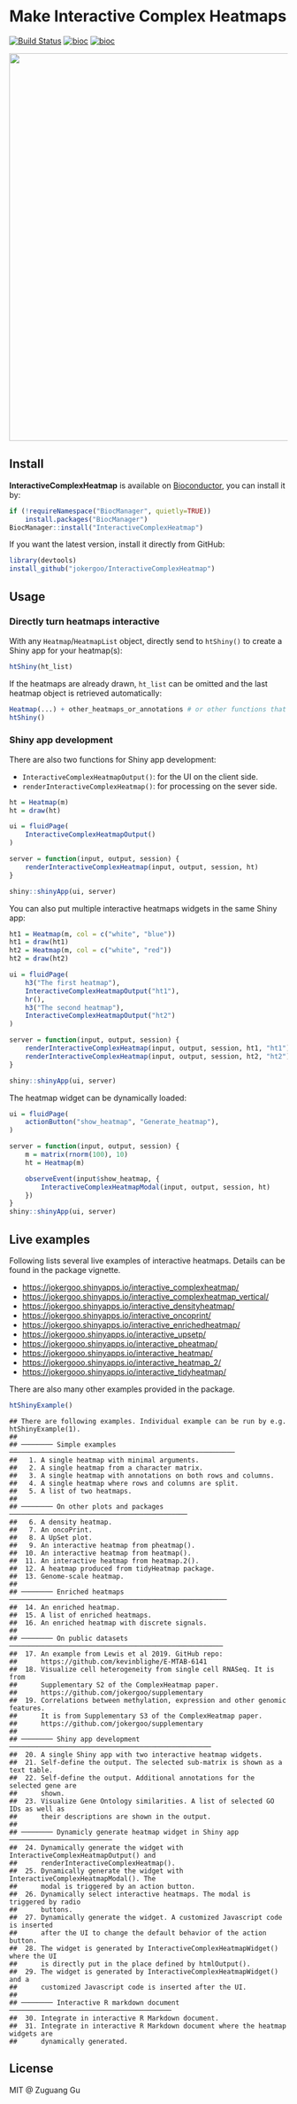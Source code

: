 # Make Interactive Complex Heatmaps

[![Build Status](https://travis-ci.org/jokergoo/InteractiveComplexHeatmap.svg)](https://travis-ci.org/jokergoo/InteractiveComplexHeatmap) 
[![bioc](http://www.bioconductor.org/shields/downloads/devel/InteractiveComplexHeatmap.svg)](https://bioconductor.org/packages/stats/bioc/InteractiveComplexHeatmap/) 
[![bioc](http://www.bioconductor.org/shields/years-in-bioc/InteractiveComplexHeatmap.svg)](http://bioconductor.org/packages/devel/bioc/html/InteractiveComplexHeatmap.html)

<img src="https://user-images.githubusercontent.com/449218/104457409-542d7a80-55aa-11eb-8cf6-34775e49535c.gif"  width='700' border="black" />

## Install

**InteractiveComplexHeatmap** is available on
[Bioconductor](https://bioconductor.org/packages/InteractiveComplexHeatmap/),
you can install it by:

```r
if (!requireNamespace("BiocManager", quietly=TRUE))
    install.packages("BiocManager")
BiocManager::install("InteractiveComplexHeatmap")
```

If you want the latest version, install it directly from GitHub:

```r
library(devtools)
install_github("jokergoo/InteractiveComplexHeatmap")
```

## Usage

### Directly turn heatmaps interactive

With any `Heatmap`/`HeatmapList` object, directly send to `htShiny()` to create a Shiny app for your heatmap(s):

```r
htShiny(ht_list)
```

If the heatmaps are already drawn, `ht_list` can be omitted and the last heatmap object is retrieved automatically:

```r
Heatmap(...) + other_heatmaps_or_annotations # or other functions that internally use Heatmap()
htShiny()
```

### Shiny app development

There are also two functions for Shiny app development:

- `InteractiveComplexHeatmapOutput()`: for the UI on the client side.
- `renderInteractiveComplexHeatmap()`: for processing on the sever side.

```r
ht = Heatmap(m)
ht = draw(ht)

ui = fluidPage(
    InteractiveComplexHeatmapOutput()
)

server = function(input, output, session) {
    renderInteractiveComplexHeatmap(input, output, session, ht)
}

shiny::shinyApp(ui, server)
```

You can also put multiple interactive heatmaps widgets in the same Shiny app:

```r
ht1 = Heatmap(m, col = c("white", "blue"))
ht1 = draw(ht1)
ht2 = Heatmap(m, col = c("white", "red"))
ht2 = draw(ht2)

ui = fluidPage(
    h3("The first heatmap"),
    InteractiveComplexHeatmapOutput("ht1"),
    hr(),
    h3("The second heatmap"),
    InteractiveComplexHeatmapOutput("ht2")
)

server = function(input, output, session) {
    renderInteractiveComplexHeatmap(input, output, session, ht1, "ht1")
    renderInteractiveComplexHeatmap(input, output, session, ht2, "ht2")
}

shiny::shinyApp(ui, server)
```

The heatmap widget can be dynamically loaded:

```r
ui = fluidPage(
    actionButton("show_heatmap", "Generate_heatmap"),
)

server = function(input, output, session) {
    m = matrix(rnorm(100), 10)
    ht = Heatmap(m)

    observeEvent(input$show_heatmap, {
        InteractiveComplexHeatmapModal(input, output, session, ht)
    })
}
shiny::shinyApp(ui, server)
```

## Live examples

Following lists several live examples of interactive heatmaps. Details
can be found in the package vignette.

- https://jokergoo.shinyapps.io/interactive_complexheatmap/
- https://jokergoo.shinyapps.io/interactive_complexheatmap_vertical/
- https://jokergoo.shinyapps.io/interactive_densityheatmap/
- https://jokergoo.shinyapps.io/interactive_oncoprint/
- https://jokergoo.shinyapps.io/interactive_enrichedheatmap/
- https://jokergooo.shinyapps.io/interactive_upsetp/
- https://jokergooo.shinyapps.io/interactive_pheatmap/
- https://jokergooo.shinyapps.io/interactive_heatmap/
- https://jokergooo.shinyapps.io/interactive_heatmap_2/
- https://jokergooo.shinyapps.io/interactive_tidyheatmap/

There are also many other examples provided in the package.

```r
htShinyExample()
```

```
## There are following examples. Individual example can be run by e.g. htShinyExample(1).
## 
## ──────── Simple examples ───────────────────────────────────────────────────────── 
##   1. A single heatmap with minimal arguments.
##   2. A single heatmap from a character matrix.
##   3. A single heatmap with annotations on both rows and columns.
##   4. A single heatmap where rows and columns are split.
##   5. A list of two heatmaps.
## 
## ──────── On other plots and packages ───────────────────────────────────────────── 
##   6. A density heatmap.
##   7. An oncoPrint.
##   8. A UpSet plot.
##   9. An interactive heatmap from pheatmap().
##  10. An interactive heatmap from heatmap().
##  11. An interactive heatmap from heatmap.2().
##  12. A heatmap produced from tidyHeatmap package.
##  13. Genome-scale heatmap.
## 
## ──────── Enriched heatmaps ─────────────────────────────────────────────────────── 
##  14. An enriched heatmap.
##  15. A list of enriched heatmaps.
##  16. An enriched heatmap with discrete signals.
## 
## ──────── On public datasets ────────────────────────────────────────────────────── 
##  17. An example from Lewis et al 2019. GitHub repo:
##      https://github.com/kevinblighe/E-MTAB-6141
##  18. Visualize cell heterogeneity from single cell RNASeq. It is from
##      Supplementary S2 of the ComplexHeatmap paper.
##      https://github.com/jokergoo/supplementary
##  19. Correlations between methylation, expression and other genomic features.
##      It is from Supplementary S3 of the ComplexHeatmap paper.
##      https://github.com/jokergoo/supplementary
## 
## ──────── Shiny app development ─────────────────────────────────────────────────── 
##  20. A single Shiny app with two interactive heatmap widgets.
##  21. Self-define the output. The selected sub-matrix is shown as a text table.
##  22. Self-define the output. Additional annotations for the selected gene are
##      shown.
##  23. Visualize Gene Ontology similarities. A list of selected GO IDs as well as
##      their descriptions are shown in the output.
## 
## ──────── Dynamicly generate heatmap widget in Shiny app ────────────────────────── 
##  24. Dynamically generate the widget with InteractiveComplexHeatmapOutput() and
##      renderInteractiveComplexHeatmap().
##  25. Dynamically generate the widget with InteractiveComplexHeatmapModal(). The
##      modal is triggered by an action button.
##  26. Dynamically select interactive heatmaps. The modal is triggered by radio
##      buttons.
##  27. Dynamically generate the widget. A customized Javascript code is inserted
##      after the UI to change the default behavior of the action button.
##  28. The widget is generated by InteractiveComplexHeatmapWidget() where the UI
##      is directly put in the place defined by htmlOutput().
##  29. The widget is generated by InteractiveComplexHeatmapWidget() and a
##      customized Javascript code is inserted after the UI.
## 
## ──────── Interactive R markdown document ───────────────────────────────────────── 
##  30. Integrate in interactive R Markdown document.
##  31. Integrate in interactive R Markdown document where the heatmap widgets are
##      dynamically generated.
```

## License

MIT @ Zuguang Gu

